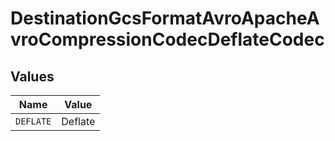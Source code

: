 # DestinationGcsFormatAvroApacheAvroCompressionCodecDeflateCodec


## Values

| Name      | Value     |
| --------- | --------- |
| `DEFLATE` | Deflate   |